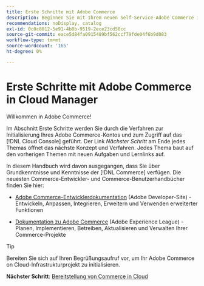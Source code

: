 ```yaml
---
title: Erste Schritte mit Adobe Commerce
description: Beginnen Sie mit Ihrem neuen Self-Service-Adobe Commerce in der Cloud-Infrastruktur und erfahren Sie, wie Sie in wenigen Minuten einen Adobe Commerce Store erstellen und bereitstellen.
recommendations: noDisplay, catalog
exl-id: 0c0c8012-5e91-4b8b-9519-2ece23cd50cc
source-git-commit: eace5d84fa0915489bf562ccf79fde04f6b9d083
workflow-type: tm+mt
source-wordcount: '165'
ht-degree: 0%

---
```


# Erste Schritte mit Adobe Commerce in Cloud Manager

Willkommen in Adobe Commerce!

Im Abschnitt Erste Schritte werden Sie durch die Verfahren zur Initialisierung Ihres Adobe Commerce-Kontos und zum Zugriff auf das [!DNL Cloud Console] geführt. Der Link _Nächster Schritt_ am Ende jedes Themas öffnet das nächste Konzept und Verfahren. Jedes Thema baut auf den vorherigen Themen mit neuen Aufgaben und Lernlinks auf.

In diesem Handbuch wird davon ausgegangen, dass Sie über Grundkenntnisse und Kenntnisse der [!DNL Commerce] verfügen. Die neuesten Commerce-Entwickler- und Commerce-Benutzerhandbücher finden Sie hier:

- [Adobe Commerce-Entwicklerdokumentation](https://developer.adobe.com/commerce/docs/) (Adobe Developer-Site) - Entwickeln, Anpassen, Integrieren, Erweitern und Verwenden erweiterter Funktionen

- [Dokumentation zu Adobe Commerce](https://experienceleague.adobe.com/docs/commerce.html) (Adobe Experience League) - Planen, Implementieren, Betreiben, Aktualisieren und Verwalten Ihrer Commerce-Projekte

>[!TIP]
>
>Bereiten Sie sich auf Ihren Begrüßungsaufruf vor, um Ihr Adobe Commerce on Cloud-Infrastrukturprojekt zu initialisieren.
>
>**Nächster Schritt**: [Bereitstellung von Commerce in Cloud](new-project.md)
